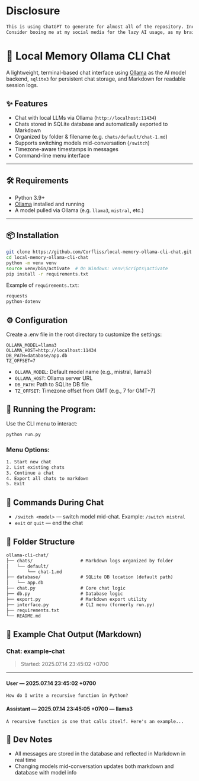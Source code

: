 # Disclosure
```txt
This is using ChatGPT to generate for almost all of the repository. Including the README.md, except this line. 
Consider booing me at my social media for the lazy AI usage, as my brain is on a lot of pain and burnout at the time of writing this after doing a lot for bachelor thesis lul.
```

# 🧠 Local Memory Ollama CLI Chat

A lightweight, terminal-based chat interface using [Ollama](https://ollama.com/) as the AI model backend, `sqlite3` for persistent chat storage, and Markdown for readable session logs.

## ✨ Features

- Chat with local LLMs via Ollama (`http://localhost:11434`)
- Chats stored in SQLite database and automatically exported to Markdown
- Organized by folder & filename (e.g. `chats/default/chat-1.md`)
- Supports switching models mid-conversation (`/switch`)
- Timezone-aware timestamps in messages
- Command-line menu interface

---

## 🛠️ Requirements

- Python 3.9+
- [Ollama](https://ollama.com/) installed and running
- A model pulled via Ollama (e.g. `llama3`, `mistral`, etc.)

---

## 📦 Installation

```bash
git clone https://github.com/Corfliss/local-memory-ollama-cli-chat.git
cd local-memory-ollama-cli-chat
python -m venv venv
source venv/bin/activate  # On Windows: venv\Scripts\activate
pip install -r requirements.txt
```

Example of `requirements.txt`:
```txt
requests
python-dotenv
```

## ⚙️ Configuration

Create a .env file in the root directory to customize the settings:
```env
OLLAMA_MODEL=llama3
OLLAMA_HOST=http://localhost:11434
DB_PATH=database/app.db
TZ_OFFSET=7
```

* `OLLAMA_MODEL`: Default model name (e.g., mistral, llama3)
* `OLLAMA_HOST`: Ollama server URL
* `DB_PATH`: Path to SQLite DB file
* `TZ_OFFSET`: Timezone offset from GMT (e.g., 7 for GMT+7)

## 🚀 Running the Program:

Use the CLI menu to interact:
```bash
python run.py
```

### Menu Options:
```txt
1. Start new chat
2. List existing chats
3. Continue a chat
4. Export all chats to markdown
5. Exit
```

## 💬 Commands During Chat

* `/switch <model>` — switch model mid-chat. Example: `/switch mistral`
* `exit` or `quit` — end the chat

## 📁 Folder Structure
```txt
ollama-cli-chat/
├── chats/                  # Markdown logs organized by folder
│   └── default/
│       └── chat-1.md
├── database/               # SQLite DB location (default path)
│   └── app.db
├── chat.py                 # Core chat logic
├── db.py                   # Database logic
├── export.py               # Markdown export utility
├── interface.py            # CLI menu (formerly run.py)
├── requirements.txt
└── README.md
```

## 🧪 Example Chat Output (Markdown)

### Chat: example-chat

> Started: 2025.07.14 23:45:02 +0700

---

#### User — 2025.07.14 23:45:02 +0700
```
How do I write a recursive function in Python?
```

#### Assistant — 2025.07.14 23:45:05 +0700 — llama3
```
A recursive function is one that calls itself. Here's an example...
```

## 🧰 Dev Notes

- All messages are stored in the database and reflected in Markdown in real time
- Changing models mid-conversation updates both markdown and database with model info
